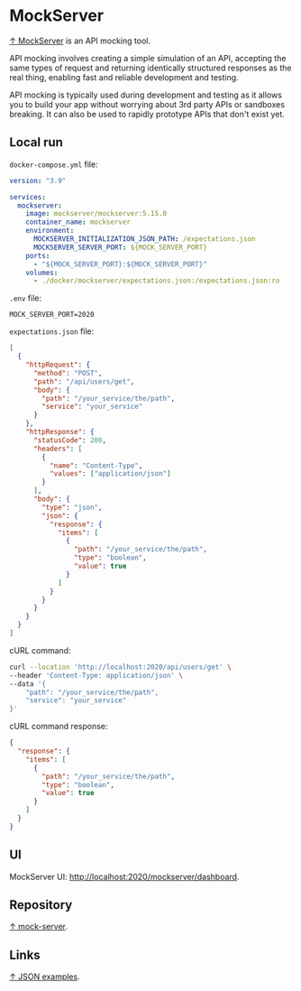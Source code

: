 # MockServer

[↑ MockServer](https://www.mock-server.com) is an API mocking tool.

API mocking involves creating a simple simulation of an API, accepting the same types of request and returning identically structured responses as the real thing, enabling fast and reliable development and testing.

API mocking is typically used during development and testing as it allows you to build your app without worrying about 3rd party APIs or sandboxes breaking. It can also be used to rapidly prototype APIs that don't exist yet.

## Local run

`docker-compose.yml` file:

```yaml
version: "3.9"

services:
  mockserver:
    image: mockserver/mockserver:5.15.0
    container_name: mockserver
    environment:
      MOCKSERVER_INITIALIZATION_JSON_PATH: /expectations.json
      MOCKSERVER_SERVER_PORT: ${MOCK_SERVER_PORT}
    ports:
      - "${MOCK_SERVER_PORT}:${MOCK_SERVER_PORT}"
    volumes:
      - ./docker/mockserver/expectations.json:/expectations.json:ro
```

`.env` file:

```env
MOCK_SERVER_PORT=2020
```

`expectations.json` file:

```json
[
  {
    "httpRequest": {
      "method": "POST",
      "path": "/api/users/get",
      "body": {
        "path": "/your_service/the/path",
        "service": "your_service"
      }
    },
    "httpResponse": {
      "statusCode": 200,
      "headers": [
        {
          "name": "Content-Type",
          "values": ["application/json"]
        }
      ],
      "body": {
        "type": "json",
        "json": {
          "response": {
            "items": [
              {
                "path": "/your_service/the/path",
                "type": "boolean",
                "value": true
              }
            ]
          }
        }
      }
    }
  }
]
```

cURL command:

```bash
curl --location 'http://localhost:2020/api/users/get' \
--header 'Content-Type: application/json' \
--data '{
    "path": "/your_service/the/path",
    "service": "your_service"
}'
```

cURL command response:

```json
{
  "response": {
    "items": [
      {
        "path": "/your_service/the/path",
        "type": "boolean",
        "value": true
      }
    ]
  }
}
```

## UI

MockServer UI: <http://localhost:2020/mockserver/dashboard>.

## Repository

[↑  mock-server](https://github.com/mialkin/mock-server).

## Links

[↑ JSON examples](https://github.com/mock-server/mockserver/blob/master/mockserver-examples/json_examples.md).
